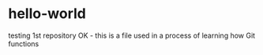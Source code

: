 # hello-world
testing 1st repository
OK - this is a file used in a process of learning how Git functions
